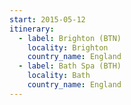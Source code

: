 ```yaml
---
start: 2015-05-12
itinerary:
  - label: Brighton (BTN)
    locality: Brighton
    country_name: England
  - label: Bath Spa (BTH)
    locality: Bath
    country_name: England
---
```

